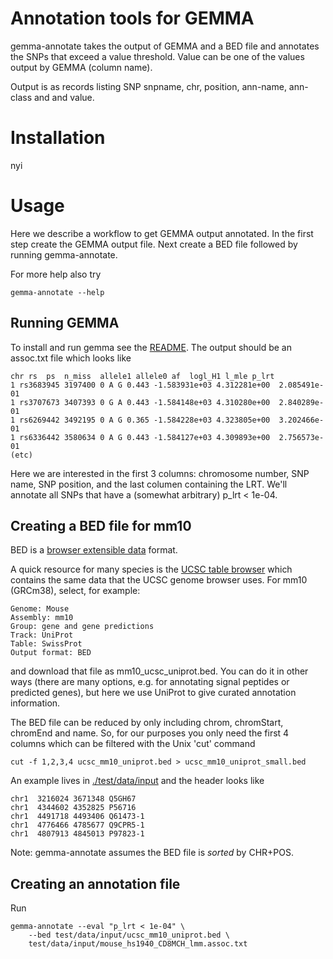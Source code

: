 # Annotation tools for GEMMA

gemma-annotate takes the output of GEMMA and a BED file and annotates
the SNPs that exceed a value threshold. Value can be one of the values
output by GEMMA (column name).

Output is as records listing SNP snpname, chr, position, ann-name,
ann-class and and value.

# Installation

nyi

# Usage

Here we describe a workflow to get GEMMA output annotated. In the
first step create the GEMMA output file. Next create a BED file
followed by running gemma-annotate.

For more help also try

    gemma-annotate --help

## Running GEMMA

To install and run gemma see the [README](https://github.com/genetics-statistics/GEMMA).
The output should be an assoc.txt file which looks like

    chr rs  ps  n_miss  allele1 allele0 af  logl_H1 l_mle p_lrt
    1 rs3683945 3197400 0 A G 0.443 -1.583931e+03 4.312281e+00  2.085491e-01
    1 rs3707673 3407393 0 G A 0.443 -1.584148e+03 4.310280e+00  2.840289e-01
    1 rs6269442 3492195 0 A G 0.365 -1.584228e+03 4.323805e+00  3.202466e-01
    1 rs6336442 3580634 0 A G 0.443 -1.584127e+03 4.309893e+00  2.756573e-01
    (etc)

Here we are interested in the first 3 columns: chromosome number, SNP
name, SNP position, and the last columen containing the LRT. We'll
annotate all SNPs that have a (somewhat arbitrary) p_lrt < 1e-04.

## Creating a BED file for mm10

BED is a [browser extensible data](https://genome.ucsc.edu/FAQ/FAQformat.html) format.

A quick resource for many species is the
[UCSC table browser](https://genome.ucsc.edu/cgi-bin/hgTables) which
contains the same data that the UCSC genome browser uses. For mm10
(GRCm38), select, for example:

    Genome: Mouse
    Assembly: mm10
    Group: gene and gene predictions
    Track: UniProt
    Table: SwissProt
    Output format: BED

and download that file as mm10\_ucsc\_uniprot.bed. You can do it in other
ways (there are many options, e.g. for annotating signal peptides or
predicted genes), but here we use UniProt to give curated annotation
information.

The BED file can be reduced by only including chrom, chromStart,
chromEnd and name. So, for our purposes you only need the first 4 columns which can
be filtered with the Unix 'cut' command

    cut -f 1,2,3,4 ucsc_mm10_uniprot.bed > ucsc_mm10_uniprot_small.bed

An example lives in [./test/data/input](./test/data/input) and the header looks like

    chr1  3216024 3671348 Q5GH67
    chr1  4344602 4352825 P56716
    chr1  4491718 4493406 Q61473-1
    chr1  4776466 4785677 Q9CPR5-1
    chr1  4807913 4845013 P97823-1

Note: gemma-annotate assumes the BED file is *sorted* by CHR+POS.

## Creating an annotation file

Run

    gemma-annotate --eval "p_lrt < 1e-04" \
        --bed test/data/input/ucsc_mm10_uniprot.bed \
        test/data/input/mouse_hs1940_CD8MCH_lmm.assoc.txt
